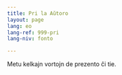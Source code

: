```yaml
---
title: Pri la Aŭtoro
layout: page
lang: eo
lang-ref: 999-pri
lang-niv: fonto

---
```


Metu kelkajn vortojn de prezento ĉi tie.
